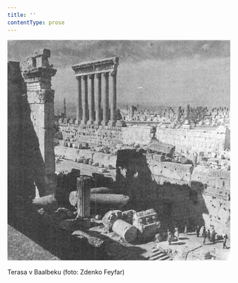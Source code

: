 ```yaml
---
title: ''
contentType: prose
---
```


![013.jpg](./resources/013_fmt.jpeg)

Terasa v Baalbeku (foto: Zdenko Feyfar)
